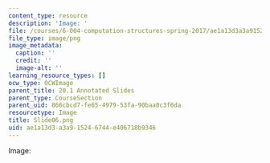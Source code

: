 ```yaml
---
content_type: resource
description: 'Image: '
file: /courses/6-004-computation-structures-spring-2017/ae1a13d3a3a915246744e406718b9346_Slide06.png
file_type: image/png
image_metadata:
  caption: ''
  credit: ''
  image-alt: ''
learning_resource_types: []
ocw_type: OCWImage
parent_title: 20.1 Annotated Slides
parent_type: CourseSection
parent_uid: 866cbcd7-fe65-4979-53fa-90baa0c3f6da
resourcetype: Image
title: Slide06.png
uid: ae1a13d3-a3a9-1524-6744-e406718b9346
---
```

Image: 

